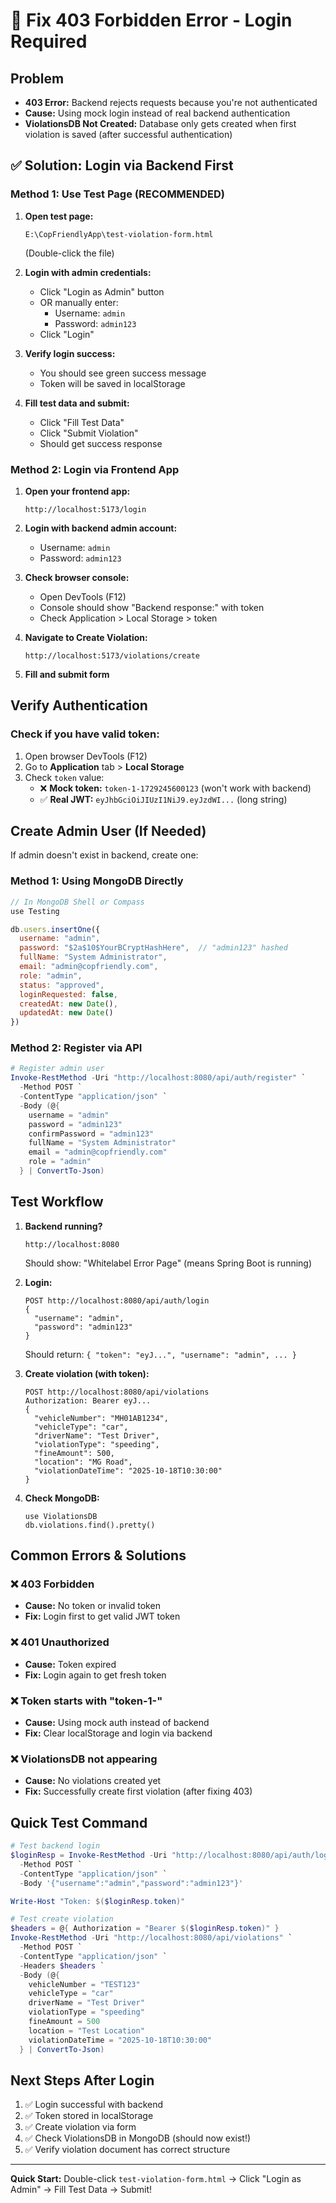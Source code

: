 # 🔧 Fix 403 Forbidden Error - Login Required

## Problem
- **403 Error:** Backend rejects requests because you're not authenticated
- **Cause:** Using mock login instead of real backend authentication
- **ViolationsDB Not Created:** Database only gets created when first violation is saved (after successful authentication)

## ✅ Solution: Login via Backend First

### Method 1: Use Test Page (RECOMMENDED)
1. **Open test page:**
   ```
   E:\CopFriendlyApp\test-violation-form.html
   ```
   (Double-click the file)

2. **Login with admin credentials:**
   - Click "Login as Admin" button
   - OR manually enter:
     - Username: `admin`
     - Password: `admin123`
   - Click "Login"

3. **Verify login success:**
   - You should see green success message
   - Token will be saved in localStorage

4. **Fill test data and submit:**
   - Click "Fill Test Data"
   - Click "Submit Violation"
   - Should get success response

### Method 2: Login via Frontend App
1. **Open your frontend app:**
   ```
   http://localhost:5173/login
   ```

2. **Login with backend admin account:**
   - Username: `admin`
   - Password: `admin123`

3. **Check browser console:**
   - Open DevTools (F12)
   - Console should show "Backend response:" with token
   - Check Application > Local Storage > token

4. **Navigate to Create Violation:**
   ```
   http://localhost:5173/violations/create
   ```

5. **Fill and submit form**

## Verify Authentication

### Check if you have valid token:
1. Open browser DevTools (F12)
2. Go to **Application** tab > **Local Storage**
3. Check `token` value:
   - ❌ **Mock token:** `token-1-1729245600123` (won't work with backend)
   - ✅ **Real JWT:** `eyJhbGciOiJIUzI1NiJ9.eyJzdWI...` (long string)

## Create Admin User (If Needed)

If admin doesn't exist in backend, create one:

### Method 1: Using MongoDB Directly
```javascript
// In MongoDB Shell or Compass
use Testing

db.users.insertOne({
  username: "admin",
  password: "$2a$10$YourBCryptHashHere",  // "admin123" hashed
  fullName: "System Administrator",
  email: "admin@copfriendly.com",
  role: "admin",
  status: "approved",
  loginRequested: false,
  createdAt: new Date(),
  updatedAt: new Date()
})
```

### Method 2: Register via API
```powershell
# Register admin user
Invoke-RestMethod -Uri "http://localhost:8080/api/auth/register" `
  -Method POST `
  -ContentType "application/json" `
  -Body (@{
    username = "admin"
    password = "admin123"
    confirmPassword = "admin123"
    fullName = "System Administrator"
    email = "admin@copfriendly.com"
    role = "admin"
  } | ConvertTo-Json)
```

## Test Workflow

1. **Backend running?**
   ```
   http://localhost:8080
   ```
   Should show: "Whitelabel Error Page" (means Spring Boot is running)

2. **Login:**
   ```
   POST http://localhost:8080/api/auth/login
   {
     "username": "admin",
     "password": "admin123"
   }
   ```
   Should return: `{ "token": "eyJ...", "username": "admin", ... }`

3. **Create violation (with token):**
   ```
   POST http://localhost:8080/api/violations
   Authorization: Bearer eyJ...
   {
     "vehicleNumber": "MH01AB1234",
     "vehicleType": "car",
     "driverName": "Test Driver",
     "violationType": "speeding",
     "fineAmount": 500,
     "location": "MG Road",
     "violationDateTime": "2025-10-18T10:30:00"
   }
   ```

4. **Check MongoDB:**
   ```
   use ViolationsDB
   db.violations.find().pretty()
   ```

## Common Errors & Solutions

### ❌ 403 Forbidden
- **Cause:** No token or invalid token
- **Fix:** Login first to get valid JWT token

### ❌ 401 Unauthorized
- **Cause:** Token expired
- **Fix:** Login again to get fresh token

### ❌ Token starts with "token-1-"
- **Cause:** Using mock auth instead of backend
- **Fix:** Clear localStorage and login via backend

### ❌ ViolationsDB not appearing
- **Cause:** No violations created yet
- **Fix:** Successfully create first violation (after fixing 403)

## Quick Test Command

```powershell
# Test backend login
$loginResp = Invoke-RestMethod -Uri "http://localhost:8080/api/auth/login" `
  -Method POST `
  -ContentType "application/json" `
  -Body '{"username":"admin","password":"admin123"}'

Write-Host "Token: $($loginResp.token)"

# Test create violation
$headers = @{ Authorization = "Bearer $($loginResp.token)" }
Invoke-RestMethod -Uri "http://localhost:8080/api/violations" `
  -Method POST `
  -ContentType "application/json" `
  -Headers $headers `
  -Body (@{
    vehicleNumber = "TEST123"
    vehicleType = "car"
    driverName = "Test Driver"
    violationType = "speeding"
    fineAmount = 500
    location = "Test Location"
    violationDateTime = "2025-10-18T10:30:00"
  } | ConvertTo-Json)
```

## Next Steps After Login

1. ✅ Login successful with backend
2. ✅ Token stored in localStorage
3. ✅ Create violation via form
4. ✅ Check ViolationsDB in MongoDB (should now exist!)
5. ✅ Verify violation document has correct structure

---

**Quick Start:** Double-click `test-violation-form.html` → Click "Login as Admin" → Fill Test Data → Submit!
